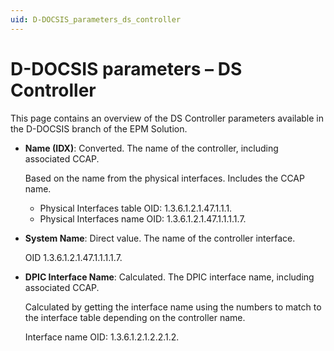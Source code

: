 ```yaml
---
uid: D-DOCSIS_parameters_ds_controller
---
```


# D-DOCSIS parameters – DS Controller

This page contains an overview of the DS Controller parameters available in the D-DOCSIS branch of the EPM Solution.

- **Name (IDX)**: Converted. The name of the controller, including associated CCAP.

  Based on the name from the physical interfaces. Includes the CCAP name.

  - Physical Interfaces table OID: 1.3.6.1.2.1.47.1.1.1.
  - Physical Interfaces name OID: 1.3.6.1.2.1.47.1.1.1.1.7.

- **System Name**: Direct value. The name of the controller interface.

  OID 1.3.6.1.2.1.47.1.1.1.1.7.

- **DPIC Interface Name**: Calculated. The DPIC interface name, including associated CCAP.

  Calculated by getting the interface name using the numbers to match to the interface table depending on the controller name.

  Interface name OID: 1.3.6.1.2.1.2.2.1.2.
